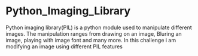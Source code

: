 # Python_Imaging_Library
Python imaging library(PIL) is a python module used to manipulate different images.
The manipulation ranges from drawing on an image, Bluring an image, playing with image font and many more.
In this challenge i am modifying an image using different PIL features
